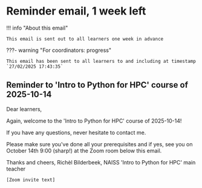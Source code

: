 # Reminder email, 1 week left

!!! info "About this email"

    This email is sent out to all learners one week in advance

???- warning "For coordinators: progress"

    This email has been sent to all learners to and including at timestamp
    `27/02/2025 17:43:35`

<!-- markdownlint-disable MD013 --><!-- Allow clean copy-paste of 80+ characters -->

## Reminder to 'Intro to Python for HPC' course of 2025-10-14

Dear learners,

Again, welcome to the 'Intro to Python for HPC' course of 2025-10-14!

If you have any questions, never hesitate to contact me.

Please make sure you've done all your prerequisites and if yes, see you on October 14th 9:00 (sharp!) at the Zoom room below this email.

Thanks and cheers, Richèl Bilderbeek, NAISS 'Intro to Python for HPC' main teacher

`[Zoom invite text]`

<!-- markdownlint-enable MD013 -->
